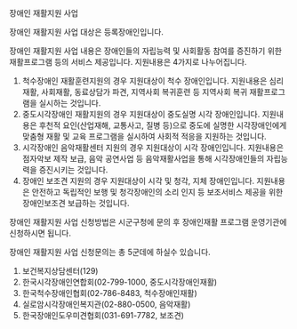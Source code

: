 장애인 재활지원 사업

장애인 재활지원 사업 대상은 등록장애인입니다.

장애인 재활지원 사업 내용은 장애인들의 자립능력 및 사회활동 참여를 증진하기 위한 재활프로그램 등의 서비스 제공입니다.
지원내용은 4가지로 나누어집니다.
1. 척수장애인 재활훈련지원의 경우 지원대상이 척수 장애인입니다. 지원내용은 심리재활, 사회재활, 동료상담가 파견, 지역사회 복귀훈련 등 지역사회 복귀 재활프로그램을 실시하는 것입니다.
2. 중도시각장애인 재활지원의 경우 지원대상이 중도실명 시각 장애인입니다. 지원내용은 후천적 요인(산업재해, 교통사고, 질병 등)으로 중도에 실명한 시각장애인에게 맞춤형 재활 및 교육 프로그램을 실시하여 사회적 적응을 지원하는 것입니다.
3. 시각장애인 음악재활센터 지원의 경우 지원대상이 시각 장애인입니다. 지원내용은 점자악보 제작 보급, 음악 공연사업 등 음악재활사업을 통해 시각장애인들의 자립능력을 증진시키는 것입니다.
4. 장애인 보조견 지원의 경우 지원대상이 시각 및 청각, 지체 장애인입니다. 지원내용은 안전하고 독립적인 보행 및 청각장애인의 소리 인지 등 보조서비스 제공을 위한 장애인보조견 보급하는 것입니다.

장애인 재활지원 사업 신청방법은 시군구청에 문의 후 장애인재활 프로그램 운영기관에 신청하시면 됩니다.

장애인 재활지원 사업 신청문의는 총 5군데에 하실수 있습니다.
1. 보건복지상담센터(129)
2. 한국시각장애인연합회(02-799-1000, 중도시각장애인재활)
3. 한국척수장애인협회(02-786-8483, 척수장애인재활)
4. 실로암시각장애인복지관(02-880-0500, 음악재활)
5. 한국장애인도우미견협회(031-691-7782, 보조견)